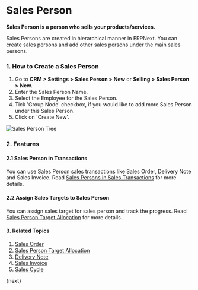 <!-- add-breadcrumbs -->
# Sales Person

**Sales Person is a person who sells your products/services.**

Sales Persons are created in hierarchical manner in ERPNext. You can create sales persons and add other sales persons under the main sales persons.

### 1. How to Create a Sales Person
1. Go to **CRM > Settings > Sales Person > New** or **Selling > Sales Person > New.**
2. Enter the Sales Person Name.
3. Select the Employee for the Sales Person.
4. Tick 'Group Node' checkbox, if you would like to add more Sales Person under this Sales Person.
5. Click on 'Create New'.

<img class="screenshot" alt="Sales Person Tree" src="{{docs_base_url}}/assets/img/crm/sales-person-tree.gif">

### 2. Features
#### 2.1 Sales Person in Transactions

You can use Sales Person sales transactions like Sales Order, Delivery Note and Sales Invoice.
Read [Sales Persons in Sales Transactions](/docs/user/manual/en/selling/articles/sales-persons-in-the-sales-transactions) for more details.

#### 2.2 Assign Sales Targets to Sales Person

You can assign sales target for sales person and track the progress. Read [Sales Person Target Allocation](/docs/user/manual/en/selling/sales-person-target-allocation) for more details.

#### 3. Related Topics
1. [Sales Order](/docs/user/manual/en/selling/sales-order)
1. [Sales Person Target Allocation](/docs/user/manual/en/selling/sales-person-target-allocation)
1. [Delivery Note](/docs/user/manual/en/stock/delivery-note)
1. [Sales Invoice](/docs/user/manual/en/accounts/sales-invoice)
1. [Sales Cycle](/docs/user/videos/learn/sales-cycle.html)

{next}
